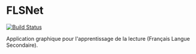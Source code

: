 # FLSNet

[![Build Status](https://dev.azure.com/alexousky/FLSNet/_apis/build/status/alexousky.FLSNet?branchName=master)](https://dev.azure.com/alexousky/FLSNet/_build/latest?definitionId=5?branchName=master)

Application graphique pour l'apprentissage de la lecture (Français Langue Secondaire).
